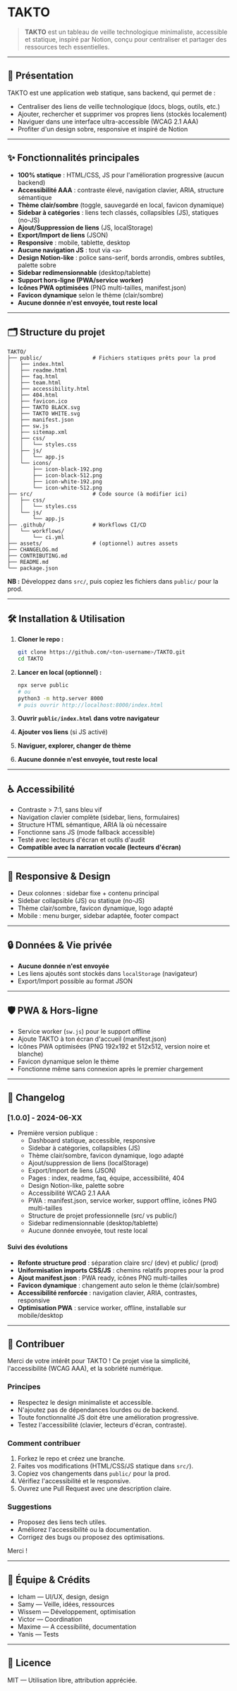 # TAKTO

> **TAKTO** est un tableau de veille technologique minimaliste, accessible et statique, inspiré par Notion, conçu pour centraliser et partager des ressources tech essentielles.

---

## 🚀 Présentation

TAKTO est une application web statique, sans backend, qui permet de :

- Centraliser des liens de veille technologique (docs, blogs, outils, etc.)
- Ajouter, rechercher et supprimer vos propres liens (stockés localement)
- Naviguer dans une interface ultra-accessible (WCAG 2.1 AAA)
- Profiter d'un design sobre, responsive et inspiré de Notion

---

## ✨ Fonctionnalités principales

- **100% statique** : HTML/CSS, JS pour l'amélioration progressive (aucun backend)
- **Accessibilité AAA** : contraste élevé, navigation clavier, ARIA, structure sémantique
- **Thème clair/sombre** (toggle, sauvegardé en local, favicon dynamique)
- **Sidebar à catégories** : liens tech classés, collapsibles (JS), statiques (no-JS)
- **Ajout/Suppression de liens** (JS, localStorage)
- **Export/Import de liens** (JSON)
- **Responsive** : mobile, tablette, desktop
- **Aucune navigation JS** : tout via `<a>`
- **Design Notion-like** : police sans-serif, bords arrondis, ombres subtiles, palette sobre
- **Sidebar redimensionnable** (desktop/tablette)
- **Support hors-ligne (PWA/service worker)**
- **Icônes PWA optimisées** (PNG multi-tailles, manifest.json)
- **Favicon dynamique** selon le thème (clair/sombre)
- **Aucune donnée n'est envoyée, tout reste local**

---

## 🗂️ Structure du projet

```text
TAKTO/
├── public/                # Fichiers statiques prêts pour la prod
│   ├── index.html
│   ├── readme.html
│   ├── faq.html
│   ├── team.html
│   ├── accessibility.html
│   ├── 404.html
│   ├── favicon.ico
│   ├── TAKTO BLACK.svg
│   ├── TAKTO WHITE.svg
│   ├── manifest.json
│   ├── sw.js
│   ├── sitemap.xml
│   ├── css/
│   │   └── styles.css
│   ├── js/
│   │   └── app.js
│   └── icons/
│       ├── icon-black-192.png
│       ├── icon-black-512.png
│       ├── icon-white-192.png
│       └── icon-white-512.png
├── src/                   # Code source (à modifier ici)
│   ├── css/
│   │   └── styles.css
│   └── js/
│       └── app.js
├── .github/               # Workflows CI/CD
│   └── workflows/
│       └── ci.yml
├── assets/                # (optionnel) autres assets
├── CHANGELOG.md
├── CONTRIBUTING.md
├── README.md
└── package.json
```

**NB :** Développez dans `src/`, puis copiez les fichiers dans `public/` pour la prod.

---

## 🛠️ Installation & Utilisation

1. **Cloner le repo :**

   ```bash
   git clone https://github.com/<ton-username>/TAKTO.git
   cd TAKTO
   ```

2. **Lancer en local (optionnel) :**

   ```bash
   npx serve public
   # ou
   python3 -m http.server 8000
   # puis ouvrir http://localhost:8000/index.html
   ```

3. **Ouvrir `public/index.html` dans votre navigateur**
4. **Ajouter vos liens** (si JS activé)
5. **Naviguer, explorer, changer de thème**
6. **Aucune donnée n'est envoyée, tout reste local**

---

## ♿ Accessibilité

- Contraste > 7:1, sans bleu vif
- Navigation clavier complète (sidebar, liens, formulaires)
- Structure HTML sémantique, ARIA là où nécessaire
- Fonctionne sans JS (mode fallback accessible)
- Testé avec lecteurs d'écran et outils d'audit
- **Compatible avec la narration vocale (lecteurs d'écran)**

---

## 📱 Responsive & Design

- Deux colonnes : sidebar fixe + contenu principal
- Sidebar collapsible (JS) ou statique (no-JS)
- Thème clair/sombre, favicon dynamique, logo adapté
- Mobile : menu burger, sidebar adaptée, footer compact

---

## 🔒 Données & Vie privée

- **Aucune donnée n'est envoyée**
- Les liens ajoutés sont stockés dans `localStorage` (navigateur)
- Export/Import possible au format JSON

---

## 🛡️ PWA & Hors-ligne

- Service worker (`sw.js`) pour le support offline
- Ajoute TAKTO à ton écran d'accueil (manifest.json)
- Icônes PWA optimisées (PNG 192x192 et 512x512, version noire et blanche)
- Favicon dynamique selon le thème
- Fonctionne même sans connexion après le premier chargement

---

## 📝 Changelog

### [1.0.0] - 2024-06-XX

- Première version publique :
  - Dashboard statique, accessible, responsive
  - Sidebar à catégories, collapsibles (JS)
  - Thème clair/sombre, favicon dynamique, logo adapté
  - Ajout/suppression de liens (localStorage)
  - Export/Import de liens (JSON)
  - Pages : index, readme, faq, équipe, accessibilité, 404
  - Design Notion-like, palette sobre
  - Accessibilité WCAG 2.1 AAA
  - PWA : manifest.json, service worker, support offline, icônes PNG multi-tailles
  - Structure de projet professionnelle (src/ vs public/)
  - Sidebar redimensionnable (desktop/tablette)
  - Aucune donnée envoyée, tout reste local

#### Suivi des évolutions

- **Refonte structure prod** : séparation claire src/ (dev) et public/ (prod)
- **Uniformisation imports CSS/JS** : chemins relatifs propres pour la prod
- **Ajout manifest.json** : PWA ready, icônes PNG multi-tailles
- **Favicon dynamique** : changement auto selon le thème (clair/sombre)
- **Accessibilité renforcée** : navigation clavier, ARIA, contrastes, responsive
- **Optimisation PWA** : service worker, offline, installable sur mobile/desktop

---

## 🤝 Contribuer

Merci de votre intérêt pour TAKTO ! Ce projet vise la simplicité, l'accessibilité (WCAG AAA), et la sobriété numérique.

### Principes

- Respectez le design minimaliste et accessible.
- N'ajoutez pas de dépendances lourdes ou de backend.
- Toute fonctionnalité JS doit être une amélioration progressive.
- Testez l'accessibilité (clavier, lecteurs d'écran, contraste).

### Comment contribuer

1. Forkez le repo et créez une branche.
2. Faites vos modifications (HTML/CSS/JS statique dans `src/`).
3. Copiez vos changements dans `public/` pour la prod.
4. Vérifiez l'accessibilité et le responsive.
5. Ouvrez une Pull Request avec une description claire.

### Suggestions

- Proposez des liens tech utiles.
- Améliorez l'accessibilité ou la documentation.
- Corrigez des bugs ou proposez des optimisations.

Merci !

---

## 👥 Équipe & Crédits

- Icham — UI/UX, design, design
- Samy — Veille, idées, ressources
- Wissem — Développement, optimisation
- Victor — Coordination
- Maxime — A ccessibilité, documentation
- Yanis — Tests

---

## 📄 Licence

MIT — Utilisation libre, attribution appréciée.

